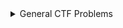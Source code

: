 <details><summary>General CTF Problems</summary>

  <!-- 1. [General Skills](./General_CTF/1.FANTASY_CTF.md)
  2. [Rust Fixme3](./General_CTF/2.Rust_Fixme3.md) -->


</details>